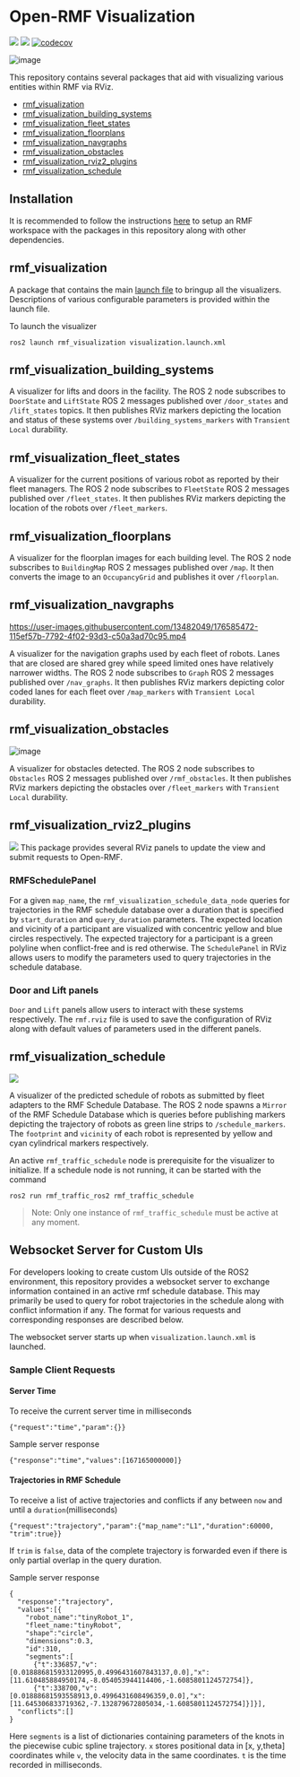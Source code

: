 # Open-RMF Visualization

![](https://github.com/open-rmf/rmf_visualization/workflows/build/badge.svg)
![](https://github.com/open-rmf/rmf_visualization/workflows/style/badge.svg)
[![codecov](https://codecov.io/gh/open-rmf/rmf_visualization/branch/main/graph/badge.svg)](https://codecov.io/gh/open-rmf/rmf_visualization)

![image](https://user-images.githubusercontent.com/13482049/176592672-8fdd3cd9-1e08-4370-8830-9a314b3ff776.png)


This repository contains several packages that aid with visualizing various entities within RMF via RViz.
* [rmf_visualization](#rmfvisualization)
* [rmf_visualization_building_systems](#rmfvisualizationbuildingsystems)
* [rmf_visualization_fleet_states](#rmfvisualizationfleetstates)
* [rmf_visualization_floorplans](#rmfvisualizationfloorplans)
* [rmf_visualization_navgraphs](#rmfvisualizationnavgraphs)
* [rmf_visualization_obstacles](#rmfvisualizationobstacles)
* [rmf_visualization_rviz2_plugins](#rmfvisualizationrviz2plugins)
* [rmf_visualization_schedule](#rmfvisualizationschedule)

## Installation
It is recommended to follow the instructions [here](https://github.com/open-rmf/rmf#rmf) to setup an RMF workspace with the packages in this repository along with other dependencies.


## rmf_visualization
A package that contains the main [launch file](rmf_visualization/launch/visualization.launch.xml) to bringup all the visualizers. Descriptions of various configurable parameters is provided within the launch file.

To launch the visualizer
```
ros2 launch rmf_visualization visualization.launch.xml
```

## rmf_visualization_building_systems
A visualizer for lifts and doors in the facility. The ROS 2 node subscribes to `DoorState` and `LiftState` ROS 2 messages published over `/door_states` and `/lift_states` topics. It then publishes RViz markers depicting the location and status of these systems over `/building_systems_markers` with `Transient Local` durability.

## rmf_visualization_fleet_states
A visualizer for the current positions of various robot as reported by their fleet managers. The ROS 2 node subscribes to `FleetState` ROS 2 messages published over `/fleet_states`. It then publishes RViz markers depicting the location of the robots over `/fleet_markers`.

## rmf_visualization_floorplans
A visualizer for the floorplan images for each building level. The ROS 2 node subscribes to `BuildingMap` ROS 2 messages published over `/map`. It then converts the image to an `OccupancyGrid` and publishes it over `/floorplan`.

## rmf_visualization_navgraphs
https://user-images.githubusercontent.com/13482049/176585472-115ef57b-7792-4f02-93d3-c50a3ad70c95.mp4

A visualizer for the navigation graphs used by each fleet of robots. Lanes that are closed are shared grey while speed limited ones have relatively narrower widths. The ROS 2 node subscribes to `Graph` ROS 2 messages published over `/nav_graphs`. It then publishes RViz markers depicting color coded lanes for each fleet over `/map_markers` with `Transient Local` durability.

## rmf_visualization_obstacles
![image](https://user-images.githubusercontent.com/13482049/176593610-22910b40-26e6-4a02-b6f2-24bd08c5d04c.png)

A visualizer for obstacles detected. The ROS 2 node subscribes to `Obstacles` ROS 2 messages published over `/rmf_obstacles`. It then publishes RViz markers depicting the obstacles over `/fleet_markers` with `Transient Local` durability.

## rmf_visualization_rviz2_plugins
![](docs/media/developer_panels.png)
This package provides several RViz panels to update the view and submit requests to Open-RMF.

### RMFSchedulePanel
For a given `map_name`, the `rmf_visualization_schedule_data_node` queries for trajectories in the RMF schedule database over a duration that is specified by `start_duration` and `query_duration` parameters.
The expected location and vicinity of a participant are visualized with concentric yellow and blue circles respectively.
The expected trajectory for a participant is a green polyline when conflict-free and is red otherwise.
The `SchedulePanel` in RViz allows users to modify the parameters used to query trajectories in the schedule database.
### Door and Lift panels
`Door` and `Lift` panels allow users to interact with these systems respectively.
The `rmf.rviz` file is used to save the configuration of RViz along with default values of parameters used in the different panels.

## rmf_visualization_schedule
![](docs/media/visualizer.gif)

A visualizer of the predicted schedule of robots as submitted by fleet adapters to the RMF Schedule Database. The ROS 2 node spawns a `Mirror` of the RMF Schedule Database which is queries before publishing markers depicting the trajectory of robots as green line strips to `/schedule_markers`. The `footprint` and `vicinity` of each robot is represented by yellow and cyan cylindrical markers respectively.

An active `rmf_traffic_schedule` node is prerequisite for the visualizer to initialize. If a schedule node is not running, it can be started with the command
```
ros2 run rmf_traffic_ros2 rmf_traffic_schedule
```
>Note: Only one instance of `rmf_traffic_schedule` must be active at any moment.


## Websocket Server for Custom UIs
For developers looking to create custom UIs outside of the ROS2 environment, this repository provides a websocket server to exchange information contained in an active rmf schedule database. This may primarily be used to query for robot trajectories in the schedule along with conflict information if any. The format for various requests and corresponding responses are described below.

The websocket server starts up when `visualization.launch.xml` is launched.

### Sample Client Requests

#### Server Time
To receive the current server time in milliseconds
```
{"request":"time","param":{}}

```
Sample server response
```
{"response":"time","values":[167165000000]}
```

#### Trajectories in RMF Schedule
To receive a list of active trajectories and conflicts if any between `now` and until a `duration`(milliseconds)
```
{"request":"trajectory","param":{"map_name":"L1","duration":60000, "trim":true}}
```

If `trim` is `false`, data of the complete trajectory is forwarded even if there is only partial overlap in the query duration.

Sample server response
```
{
  "response":"trajectory",
  "values":[{
    "robot_name":"tinyRobot_1",
    "fleet_name:"tinyRobot",
    "shape":"circle",
    "dimensions":0.3,
    "id":310,
    "segments":[
      {"t":336857,"v":[0.018886815933120995,0.4996431607843137,0.0],"x":[11.610485884950174,-8.054053944114406,-1.6085801124572754]},
      {"t":338700,"v":[0.01888681593558913,0.4996431608496359,0.0],"x":[11.645306833719362,-7.132879672805034,-1.6085801124572754]}]}],
  "conflicts":[]
}

```
Here `segments` is a list of dictionaries containing parameters of the knots in the piecewise cubic spline trajectory. `x` stores positional data in [x, y,theta] coordinates while `v`, the velocity data in the same coordinates. `t` is the time recorded in milliseconds.
